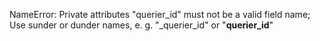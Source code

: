 NameError: Private attributes "querier_id" must not be a valid field name; Use sunder or dunder names, e. g. "_querier_id" or "__querier_id__"
